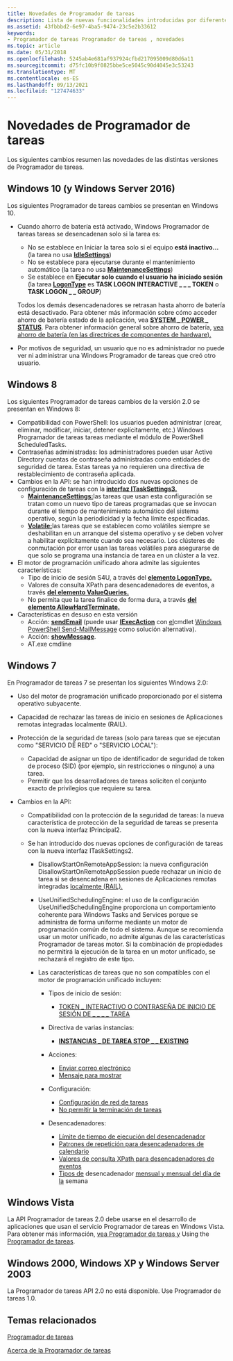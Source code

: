 ```yaml
---
title: Novedades de Programador de tareas
description: Lista de nuevas funcionalidades introducidas por diferentes versiones de Programador de tareas.
ms.assetid: 43fbbbd2-6e97-4ba5-9474-23c5e2b33612
keywords:
- Programador de tareas Programador de tareas , novedades
ms.topic: article
ms.date: 05/31/2018
ms.openlocfilehash: 5245ab4e681af937924cfbd217095009d80d6a11
ms.sourcegitcommit: d75fc10b9f0825bbe5ce5045c90d4045e3c53243
ms.translationtype: MT
ms.contentlocale: es-ES
ms.lasthandoff: 09/13/2021
ms.locfileid: "127474633"
---
```

# <a name="whats-new-in-task-scheduler"></a>Novedades de Programador de tareas

Los siguientes cambios resumen las novedades de las distintas versiones de Programador de tareas.

## <a name="windows-10-and-windows-server-2016"></a>Windows 10 (y Windows Server 2016)

Los siguientes Programador de tareas cambios se presentan en Windows 10.

-   Cuando ahorro de batería está activado, Windows Programador de tareas tareas se desencadenan solo si la tarea es:

    -   No se establece en Iniciar la tarea solo si el equipo **está inactivo...** (la tarea no usa [**IdleSettings**](/windows/desktop/api/taskschd/nf-taskschd-itasksettings-get_idlesettings))
    -   No se establece para ejecutarse durante el mantenimiento automático (la tarea no usa [**MaintenanceSettings**](/windows/desktop/api/Taskschd/nf-taskschd-itasksettings3-get_maintenancesettings))
    -   Se establece en **Ejecutar solo cuando el usuario ha iniciado sesión** (la tarea [**LogonType**](/windows/desktop/api/taskschd/nf-taskschd-iprincipal-get_logontype) es **TASK LOGON INTERACTIVE \_ \_ \_ TOKEN** o **TASK LOGON \_ \_ GROUP**)

    Todos los demás desencadenadores se retrasan hasta ahorro de batería está desactivado. Para obtener más información sobre cómo acceder ahorro de batería estado de la aplicación, vea [**SYSTEM \_ POWER \_ STATUS**](/windows/desktop/api/winbase/ns-winbase-system_power_status). Para obtener información general sobre ahorro de batería, [vea ahorro de batería (en las directrices de componentes de hardware).](/windows-hardware/design/component-guidelines/battery-saver)

-   Por motivos de seguridad, un usuario que no es administrador no puede ver ni administrar una Windows Programador de tareas que creó otro usuario.

## <a name="windows-8"></a>Windows 8

Los siguientes Programador de tareas cambios de la versión 2.0 se presentan en Windows 8:

-   Compatibilidad con PowerShell: los usuarios pueden administrar (crear, eliminar, modificar, iniciar, detener explícitamente, etc.) Windows Programador de tareas tareas mediante el módulo de PowerShell ScheduledTasks.
-   Contraseñas administradas: los administradores pueden usar Active Directory cuentas de contraseña administradas como entidades de seguridad de tarea. Estas tareas ya no requieren una directiva de restablecimiento de contraseña aplicada.
-   Cambios en la API: se han introducido dos nuevas opciones de configuración de tareas con la [**interfaz ITaskSettings3.**](/windows/desktop/api/taskschd/nn-taskschd-itasksettings3)
    -   [**MaintenanceSettings:**](/windows/desktop/api/Taskschd/nf-taskschd-itasksettings3-get_maintenancesettings)las tareas que usan esta configuración se tratan como un nuevo tipo de tareas programadas que se invocan durante el tiempo de mantenimiento automático del sistema operativo, según la periodicidad y la fecha límite especificadas.
    -   [**Volatile:**](/windows/desktop/api/Taskschd/nf-taskschd-itasksettings3-get_volatile)las tareas que se establecen como volátiles siempre se deshabilitan en un arranque del sistema operativo y se deben volver a habilitar explícitamente cuando sea necesario. Los clústeres de conmutación por error usan las tareas volátiles para asegurarse de que solo se programa una instancia de tarea en un clúster a la vez.
-   El motor de programación unificado ahora admite las siguientes características:
    -   Tipo de inicio de sesión S4U, a través del [**elemento LogonType.**](taskschedulerschema-logontype-principaltype-element.md)
    -   Valores de consulta XPath para desencadenadores de eventos, a través [**del elemento ValueQueries.**](taskschedulerschema-valuequeries-eventtriggertype-element.md)
    -   No permita que la tarea finalice de forma dura, a través [**del elemento AllowHardTerminate.**](taskschedulerschema-allowhardterminate-settingstype-element.md)
-   Características en desuso en esta versión
    -   Acción: [**sendEmail**](taskschedulerschema-sendemail-actiongroup-element.md) (puede usar [**IExecAction**](/windows/desktop/api/taskschd/nn-taskschd-iexecaction) con [el](https://technet.microsoft.com/library/bb978526.aspx)cmdlet [Windows PowerShell Send-MailMessage](/powershell/module/microsoft.powershell.utility/send-mailmessage?view=powershell-7&preserve-view=true) como solución alternativa).
    -   Acción: [**showMessage**](taskschedulerschema-showmessage-actiongroup-element.md).
    -   AT.exe cmdline

## <a name="windows-7"></a>Windows 7

En Programador de tareas 7 se presentan los siguientes Windows 2.0:

-   Uso del motor de programación unificado proporcionado por el sistema operativo subyacente.
-   Capacidad de rechazar las tareas de inicio en sesiones de Aplicaciones remotas integradas localmente (RAIL).
-   Protección de la seguridad de tareas (solo para tareas que se ejecutan como "SERVICIO DE RED" o "SERVICIO LOCAL"):

    -   Capacidad de asignar un tipo de identificador de seguridad de token de proceso (SID) (por ejemplo, sin restricciones o ninguno) a una tarea.
    -   Permitir que los desarrolladores de tareas soliciten el conjunto exacto de privilegios que requiere su tarea.

-   Cambios en la API:

    -   Compatibilidad con la protección de la seguridad de tareas: la nueva característica de protección de la seguridad de tareas se presenta con la nueva interfaz IPrincipal2.
    -   Se han introducido dos nuevas opciones de configuración de tareas con la nueva interfaz ITaskSettings2.

        -   DisallowStartOnRemoteAppSession: la nueva configuración DisallowStartOnRemoteAppSession puede rechazar un inicio de tarea si se desencadena en sesiones de Aplicaciones remotas integradas [localmente (RAIL).](/openspecs/windows_protocols/MS-WINPROTLP/df36f95e-6a6b-48d6-a3ae-35a17674f546)
        -   UseUnifiedSchedulingEngine: el uso de la configuración UseUnifiedSchedulingEngine proporciona un comportamiento coherente para Windows Tasks and Services porque se administra de forma uniforme mediante un motor de programación común de todo el sistema. Aunque se recomienda usar un motor unificado, no admite algunas de las características Programador de tareas motor. Si la combinación de propiedades no permitirá la ejecución de la tarea en un motor unificado, se rechazará el registro de este tipo.
        -   Las características de tareas que no son compatibles con el motor de programación unificado incluyen:

            -   Tipos de inicio de sesión:

                -   [TOKEN \_ INTERACTIVO O CONTRASEÑA DE INICIO DE SESIÓN DE \_ \_ \_ \_ TAREA](./taskschedulerschema-logontype-principaltype-element.md)

            -   Directiva de varias instancias:

                -   [**INSTANCIAS \_ DE TAREA STOP \_ \_ EXISTING**](taskschedulerschema-multipleinstancespolicy-settingstype-element.md)

            -   Acciones:

                -   [Enviar correo electrónico](./taskschedulerschema-sendemail-actiongroup-element.md)
                -   [Mensaje para mostrar](./taskschedulerschema-showmessage-actiongroup-element.md)

            -   Configuración:

                -   [Configuración de red de tareas](./taskschedulerschema-networksettings-settingstype-element.md)
                -   [No permitir la terminación de tareas](./taskschedulerschema-allowhardterminate-settingstype-element.md)

            -   Desencadenadores:

                -   [Límite de tiempo de ejecución del desencadenador](./taskschedulerschema-executiontimelimit-triggerbasetype-element.md)
                -   [Patrones de repetición para desencadenadores de calendario]( ./taskschedulerschema-repetition-triggerbasetype-element.md)
                -   [Valores de consulta XPath para desencadenadores de eventos]( ./taskschedulerschema-valuequeries-eventtriggertype-element.md)
                -   [Tipos de](./taskschedulerschema-schedulebymonth-calendartriggertype-element.md) desencadenador [mensual y mensual del día de la](./taskschedulerschema-schedulebymonthdayofweek-calendartriggertype-element.md) semana

## <a name="windows-vista"></a>Windows Vista

La API Programador de tareas 2.0 debe usarse en el desarrollo de aplicaciones que usan el servicio Programador de tareas en Windows Vista. Para obtener más información, [vea Programador de tareas y](task-scheduler-reference.md) Using the [Programador de tareas](using-the-task-scheduler.md).

## <a name="windows-2000-windows-xp-and-windows-server-2003"></a>Windows 2000, Windows XP y Windows Server 2003

La Programador de tareas API 2.0 no está disponible. Use Programador de tareas 1.0.

## <a name="related-topics"></a>Temas relacionados

<dl> <dt>

[Programador de tareas](task-scheduler-start-page.md)
</dt> <dt>

[Acerca de la Programador de tareas](about-the-task-scheduler.md)
</dt> </dl>

 

 
